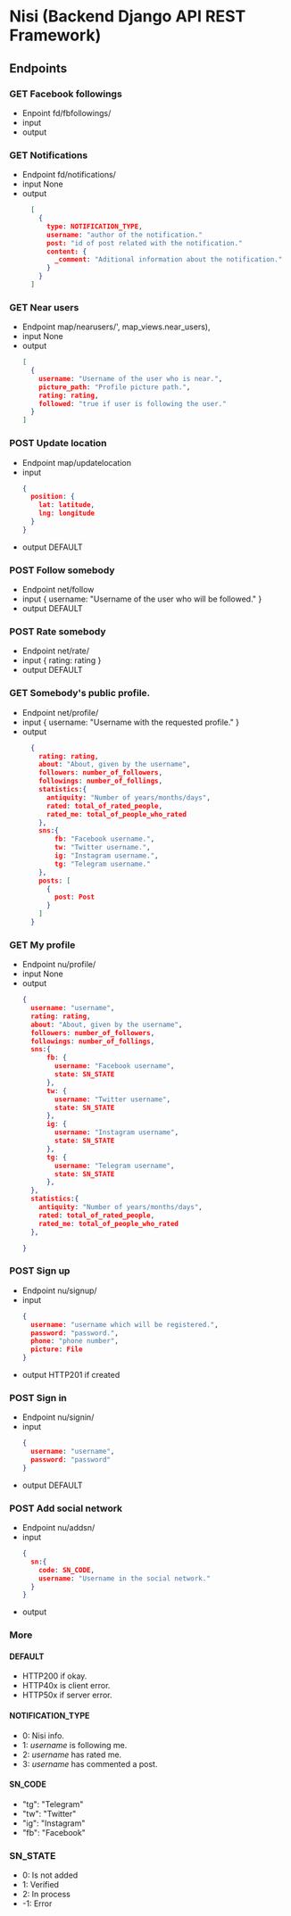 # Nisi (Backend Django API REST Framework)

## Endpoints

### GET Facebook followings
* Enpoint
fd/fbfollowings/
* input
* output

### GET Notifications
* Endpoint
  fd/notifications/
* input
  None
* output
  ```json
    [
      {
        type: NOTIFICATION_TYPE,
        username: "author of the notification."
        post: "id of post related with the notification."
        content: {
          _comment: "Aditional information about the notification."
        }
      }
    ]
    ```

### GET Near users
* Endpoint
  map/nearusers/', map_views.near_users),
* input
  None
* output
  ```json
  [
    {
      username: "Username of the user who is near.",
      picture_path: "Profile picture path.",
      rating: rating,
      followed: "true if user is following the user."
    }
  ]
  ```

### POST Update location
* Endpoint
  map/updatelocation
* input
  ```json
  {
    position: {
      lat: latitude,
      lng: longitude
    }
  }
  ```
* output
  DEFAULT

### POST Follow somebody
* Endpoint
  net/follow
* input
  {
    username: "Username of the user who will be followed."
  }
* output
  DEFAULT

### POST Rate somebody
* Endpoint
  net/rate/
* input
  {
    rating: rating
  }
* output
  DEFAULT

### GET Somebody's public profile.
* Endpoint
  net/profile/
* input
  {
    username: "Username with the requested profile."
  }
* output
  ```json
    {
      rating: rating,
      about: "About, given by the username",
      followers: number_of_followers,
      followings: number_of_follings,
      statistics:{
        antiquity: "Number of years/months/days",
        rated: total_of_rated_people,
        rated_me: total_of_people_who_rated
      },
      sns:{
          fb: "Facebook username.",
          tw: "Twitter username.",
          ig: "Instagram username.",
          tg: "Telegram username."
      },
      posts: [
        {
          post: Post
        }
      ]
    }
  ```

### GET My profile
* Endpoint
  nu/profile/
* input
  None
* output
  ```json
  {
    username: "username",
    rating: rating,
    about: "About, given by the username",
    followers: number_of_followers,
    followings: number_of_follings,
    sns:{
        fb: {
          username: "Facebook username",
          state: SN_STATE
        },
        tw: {
          username: "Twitter username",
          state: SN_STATE
        },
        ig: {
          username: "Instagram username",
          state: SN_STATE
        },
        tg: {
          username: "Telegram username",
          state: SN_STATE
        },
    },
    statistics:{
      antiquity: "Number of years/months/days",
      rated: total_of_rated_people,
      rated_me: total_of_people_who_rated
    },

  }
  ```

### POST Sign up
* Endpoint
  nu/signup/
* input
  ```json
  {
    username: "username which will be registered.",
    password: "password.",
    phone: "phone number",
    picture: File
  }
  ```
* output
  HTTP201 if created


### POST Sign in
* Endpoint
  nu/signin/
* input
  ```json
  {
    username: "username",
    password: "password"
  }
  ```
* output
  DEFAULT

### POST Add social network
* Endpoint
  nu/addsn/
* input
  ```json
  {
    sn:{
      code: SN_CODE,
      username: "Username in the social network."
    }
  }
  ```
* output

### More

#### DEFAULT
* HTTP200 if okay.
* HTTP40x is client error.
* HTTP50x if server error.

#### NOTIFICATION_TYPE

* 0: Nisi info.
* 1: _username_ is following me.
* 2: _username_ has rated me.
* 3: _username_ has commented a post.

#### SN_CODE
* "tg": "Telegram"
* "tw": "Twitter"
* "ig": "Instagram"
* "fb": "Facebook"

### SN_STATE
* 0: Is not added
* 1: Verified
* 2: In process
* -1: Error
